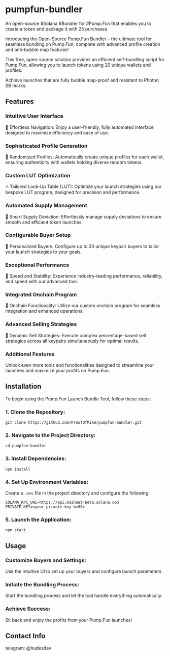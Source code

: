 # pumpfun-bundler
An open-source #Solana #Bundler for #Pump.Fun that enables you to create a token and package it with 25 purchases.

Introducing the Open-Source Pump.Fun Bundler – the ultimate tool for seamless bundling on Pump.Fun, complete with advanced profile creation and anti-bubble map features!

This free, open-source solution provides an efficient self-bundling script for Pump.Fun, allowing you to launch tokens using 20 unique wallets and profiles.

Achieve launches that are fully bubble map-proof and resistant to Photon SB marks.

## Features
### Intuitive User Interface
💊 Effortless Navigation: Enjoy a user-friendly, fully automated interface designed to maximize efficiency and ease of use.
### Sophisticated Profile Generation
🧑 Randomized Profiles: Automatically create unique profiles for each wallet, ensuring authenticity with wallets holding diverse random tokens.
### Custom LUT Optimization
🔥 Tailored Look-Up Table (LUT): Optimize your launch strategies using our bespoke LUT program, designed for precision and performance.
### Automated Supply Management
🚨 Smart Supply Deviation: Effortlessly manage supply deviations to ensure smooth and efficient token launches.
### Configurable Buyer Setup
🔔 Personalized Buyers: Configure up to 20 unique keypair buyers to tailor your launch strategies to your goals.
### Exceptional Performance
🤖 Speed and Stability: Experience industry-leading performance, reliability, and speed with our advanced tool.
### Integrated Onchain Program
📂 Onchain Functionality: Utilize our custom onchain program for seamless integration and enhanced operations.
### Advanced Selling Strategies
💸 Dynamic Sell Strategies: Execute complex percentage-based sell strategies across all keypairs simultaneously for optimal results.
### Additional Features
Unlock even more tools and functionalities designed to streamline your launches and maximize your profits on Pump.Fun.

## Installation
To begin using the Pump.Fun Launch Bundle Tool, follow these steps:

### 1. Clone the Repository:
```
git clone https://github.com/ProofOfMike/pumpfun-bundler.git
```
### 2. Navigate to the Project Directory:
```
cd pumpfun-bundler
```
### 3. Install Dependencies:
```
npm install 
```
### 4. Set Up Environment Variables:
Create a `.env` file in the project directory and configure the following:
```
SOLANA_RPC_URL=https://api.mainnet-beta.solana.com  
PRIVATE_KEY=<your-private-key-bs58>
```
### 5. Launch the Application:
```
npm start
```

## Usage
### Customize Buyers and Settings:
Use the intuitive UI to set up your buyers and configure launch parameters.

### Initiate the Bundling Process:
Start the bundling process and let the tool handle everything automatically.

### Achieve Success:
Sit back and enjoy the profits from your Pump.Fun launches!

## Contact Info
telegram: @hudesdev
